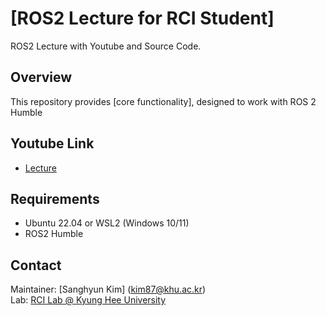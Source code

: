# [ROS2 Lecture for RCI Student]
ROS2 Lecture with Youtube and Source Code.

## Overview
This repository provides [core functionality], designed to work with ROS 2 Humble

## Youtube Link
- [Lecture](https://youtube.com/playlist?list=PLjHPb6Q6WLfI1gunb-W-RWPuNz0miQP_a&feature=shared) 

## Requirements
- Ubuntu 22.04 or WSL2 (Windows 10/11) 
- ROS2 Humble 

## Contact
Maintainer: [Sanghyun Kim] (kim87@khu.ac.kr)  
Lab: [RCI Lab @ Kyung Hee University](https://rcilab.khu.ac.kr)
